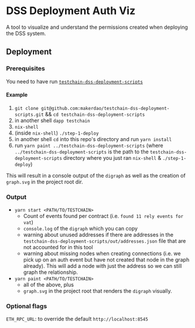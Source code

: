 # DSS Deployment Auth Viz

A tool to visualize and understand the permissions created when deploying the DSS system.

## Deployment

### Prerequisites

You need to have run [`testchain-dss-deployment-scripts`](https://github.com/makerdao/testchain-dss-deployment-scripts)

#### Example

1. `git clone git@github.com:makerdao/testchain-dss-deployment-scripts.git` && `cd testchain-dss-deployment-scripts`
2. in another shell `dapp testchain`
3. `nix-shell`
4. (inside `nix-shell`) `./step-1-deploy`
5. in another shell `cd` into this repo's directory and run `yarn install`
6. run `yarn paint ../testchain-dss-deployment-scripts` (where `../testchain-dss-deployment-scripts` is the path to the `testchain-dss-deployment-scripts` directory where you just ran `nix-shell` & `./step-1-deploy`)

This will result in a console output of the `digraph` as well as the creation of `graph.svg` in the project root dir.

### Output

- `yarn start <PATH/TO/TESTCHAIN>`
  - Count of events found per contract (i.e. `found 11 rely events for vat`)
  - `console.log` of the `digraph` which you can copy
  - warning about unused addresses if there are addresses in the `testchain-dss-deployment-scripts/out/addresses.json` file that are not accounted for in this tool
  - warning about missing nodes when creating connections (i.e. we pick up on an auth event but have not created that node in the graph already).  This will add a node with just the address so we can still graph the relationship.
- `yarn paint <PATH/TO/TESTCHAIN>`
  - all of the above, plus
  - `graph.svg` in the project root that renders the `digraph` visually.

### Optional flags

`ETH_RPC_URL`: to override the default `http://localhost:8545`
